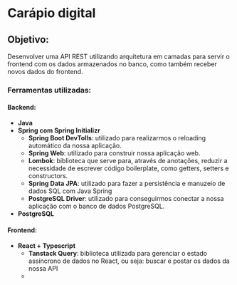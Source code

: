 # Carápio digital
## Objetivo:
Desenvolver uma API REST utilizando arquitetura em camadas para servir o frontend com os
dados armazenados no banco, como também receber novos dados do frontend.
### Ferramentas utilizadas:
#### Backend:
* **Java**
* **Spring com Spring Initializr**
  * **Spring Boot DevTolls**: utilizado para realizarmos o reloading automático da nossa aplicação.
  * **Spring Web**: utilizado para construir nossa aplicação web.
  * **Lombok**: biblioteca que serve para, através de anotações, reduzir a necessidade de escrever código boilerplate, 
                como getters, setters e constructors.
  * **Spring Data JPA**:  utilizado para fazer a persistência e manuzeio de dados SQL com Java Spring
  * **PostgreSQL Driver**: utilizado para conseguirmos conectar a nossa aplicação com o banco de dados PostgreSQL.
* **PostgreSQL**
#### Frontend:
* **React + Typescript**
  * **Tanstack Query**: biblioteca utilizada para gerenciar o estado assíncrono de dados 
                        no React, ou seja: buscar e postar os dados da nossa API
  * 